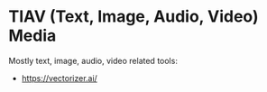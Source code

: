 # TIAV (Text, Image, Audio, Video) Media

Mostly text, image, audio, video related tools:

* https://vectorizer.ai/
